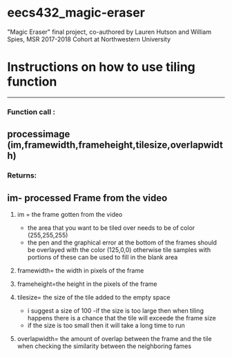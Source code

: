 # eecs432_magic-eraser
"Magic Eraser" final project, co-authored by Lauren Hutson and William Spies, MSR 2017-2018 Cohort at Northwestern University 

# Instructions on how to use tiling function
----------------
### Function call : 
processimage (im,framewidth,frameheight,tilesize,overlapwidth)
----------------
### Returns: 
im- processed Frame from the video 
----------------

1) im = the frame gotten from the video
	- the area that you want to be tiled over needs to be of color (255,255,255)
	- the pen and the graphical error at the bottom of the frames should be overlayed with the color 
	(125,0,0) otherwise tile samples with portions of these can be used to fill in the blank area

2) framewidth= the width in pixels of the frame

3) frameheight=the height in the pixels of the frame

4) tilesize= the size of the tile added to the empty space
	- i suggest a size of 100
	-if the size is too large then when tiling happens there is a chance that the tile will exceede
	the frame size
	- if the size is too small then it will take a long time to run
5) overlapwidth= the amount of overlap between the frame and the tile when checking the similarity between the neighboring fames